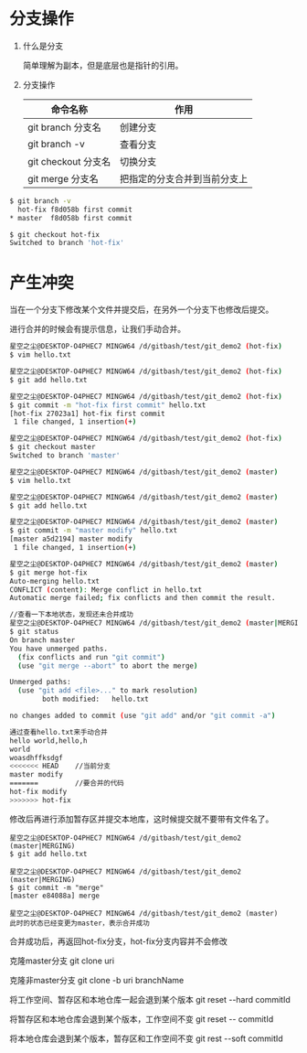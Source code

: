 # 分支操作

1. 什么是分支

   简单理解为副本，但是底层也是指针的引用。

2. 分支操作

   | 命令名称            | 作用                         |
   | ------------------- | ---------------------------- |
   | git branch 分支名   | 创建分支                     |
   | git branch -v       | 查看分支                     |
   | git checkout 分支名 | 切换分支                     |
   | git merge 分支名    | 把指定的分支合并到当前分支上 |

```bash
$ git branch -v
  hot-fix f8d058b first commit
* master  f8d058b first commit

$ git checkout hot-fix
Switched to branch 'hot-fix'
```



# 产生冲突

当在一个分支下修改某个文件并提交后，在另外一个分支下也修改后提交。

进行合并的时候会有提示信息，让我们手动合并。

```bash
星空之尘@DESKTOP-O4PHEC7 MINGW64 /d/gitbash/test/git_demo2 (hot-fix)
$ vim hello.txt

星空之尘@DESKTOP-O4PHEC7 MINGW64 /d/gitbash/test/git_demo2 (hot-fix)
$ git add hello.txt

星空之尘@DESKTOP-O4PHEC7 MINGW64 /d/gitbash/test/git_demo2 (hot-fix)
$ git commit -m "hot-fix first commit" hello.txt
[hot-fix 27023a1] hot-fix first commit
 1 file changed, 1 insertion(+)

星空之尘@DESKTOP-O4PHEC7 MINGW64 /d/gitbash/test/git_demo2 (hot-fix)
$ git checkout master
Switched to branch 'master'

星空之尘@DESKTOP-O4PHEC7 MINGW64 /d/gitbash/test/git_demo2 (master)
$ vim hello.txt

星空之尘@DESKTOP-O4PHEC7 MINGW64 /d/gitbash/test/git_demo2 (master)
$ git add hello.txt

星空之尘@DESKTOP-O4PHEC7 MINGW64 /d/gitbash/test/git_demo2 (master)
$ git commit -m "master modify" hello.txt
[master a5d2194] master modify
 1 file changed, 1 insertion(+)

星空之尘@DESKTOP-O4PHEC7 MINGW64 /d/gitbash/test/git_demo2 (master)
$ git merge hot-fix
Auto-merging hello.txt
CONFLICT (content): Merge conflict in hello.txt
Automatic merge failed; fix conflicts and then commit the result.

//查看一下本地状态，发现还未合并成功
星空之尘@DESKTOP-O4PHEC7 MINGW64 /d/gitbash/test/git_demo2 (master|MERGING)
$ git status
On branch master
You have unmerged paths.
  (fix conflicts and run "git commit")
  (use "git merge --abort" to abort the merge)

Unmerged paths:
  (use "git add <file>..." to mark resolution)
        both modified:   hello.txt

no changes added to commit (use "git add" and/or "git commit -a")
```

```bash
通过查看hello.txt来手动合并
hello world,hello,h
world
woasdhffksdgf
<<<<<<< HEAD	//当前分支
master modify
=======			//要合并的代码
hot-fix modify
>>>>>>> hot-fix
```

修改后再进行添加暂存区并提交本地库，这时候提交就不要带有文件名了。

```shell
星空之尘@DESKTOP-O4PHEC7 MINGW64 /d/gitbash/test/git_demo2 (master|MERGING)
$ git add hello.txt

星空之尘@DESKTOP-O4PHEC7 MINGW64 /d/gitbash/test/git_demo2 (master|MERGING)
$ git commit -m "merge"
[master e84088a] merge

星空之尘@DESKTOP-O4PHEC7 MINGW64 /d/gitbash/test/git_demo2 (master)
此时的状态已经变更为master，表示合并成功
```

合并成功后，再返回hot-fix分支，hot-fix分支内容并不会修改



克隆master分支
git clone uri

克隆非master分支
git clone -b uri branchName

将工作空间、暂存区和本地仓库一起会退到某个版本
git reset --hard commitId

将暂存区和本地仓库会退到某个版本，工作空间不变
git reset -- commitId

将本地仓库会退到某个版本，暂存区和工作空间不变
git rest --soft commitId